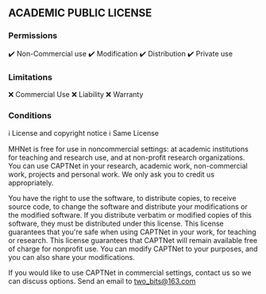 ## ACADEMIC PUBLIC LICENSE

### Permissions
:heavy_check_mark: Non-Commercial use
:heavy_check_mark: Modification
:heavy_check_mark: Distribution
:heavy_check_mark: Private use

### Limitations
:x: Commercial Use
:x: Liability
:x: Warranty

### Conditions
:information_source: License and copyright notice
:information_source: Same License

MHNet is free for use in noncommercial settings: at academic institutions for teaching and research use, and at non-profit research organizations.
You can use CAPTNet in your research, academic work, non-commercial work, projects and personal work. We only ask you to credit us appropriately. 

You have the right to use the software, to distribute copies, to receive source code, to change the software and distribute your modifications or the modified software.
If you distribute verbatim or modified copies of this software, they must be distributed under this license.
This license guarantees that you're safe when using CAPTNet in your work, for teaching or research.
This license guarantees that CAPTNet will remain available free of charge for nonprofit use.
You can modify CAPTNet to your purposes, and you can also share your modifications.

If you would like to use CAPTNet in commercial settings, contact us so we can discuss options. Send an email to two_bits@163.com



